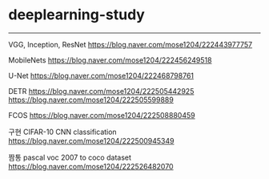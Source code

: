 # deeplearning-study
-------------------------

VGG, Inception, ResNet
https://blog.naver.com/mose1204/222443977757

MobileNets
https://blog.naver.com/mose1204/222456249518

U-Net
https://blog.naver.com/mose1204/222468798761

DETR
https://blog.naver.com/mose1204/222505442925
https://blog.naver.com/mose1204/222505599889

FCOS
https://blog.naver.com/mose1204/222508880459





구현
CIFAR-10 CNN classification
https://blog.naver.com/mose1204/222500945349



짬통
pascal voc 2007 to coco dataset
https://blog.naver.com/mose1204/222526482070
